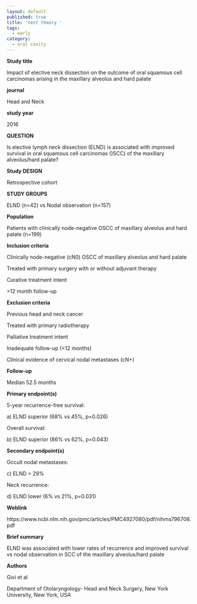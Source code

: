 ```yaml
---
layout: default
published: true
title: 'test theory '
tags:
  - early
category:
  - oral cavity
---
```

<tbody>
        <tr>
            <td width="131" valign="top">
                <p>
                    <strong>Study title</strong>
                </p>
            </td>
            <td width="294" valign="top">
                <p>
                    Impact of elective neck dissection on the outcome of oral
                    squamous cell carcinomas arising in the maxillary alveolus
                    and hard palate
                </p>
            </td>
        </tr>
        <tr>
            <td width="131" valign="top">
                <p>
                    <strong>journal</strong>
                </p>
            </td>
            <td width="294" valign="top">
                <p>
                    Head and Neck
                </p>
            </td>
        </tr>
        <tr>
            <td width="131" valign="top">
                <p>
                    <strong>study year</strong>
                </p>
            </td>
            <td width="294" valign="top">
                <p>
                    2016
                </p>
            </td>
        </tr>
        <tr>
            <td width="131" valign="top">
                <p>
                    <strong>QUESTION</strong>
                </p>
            </td>
            <td width="294" valign="top">
                <p>
                    Is elective lymph neck dissection (ELND) is associated with
                    improved survival in oral squamous cell carcinomas ()SCC)
                    of the maxillary alveolus/hard palate?
                </p>
            </td>
        </tr>
        <tr>
            <td width="131" valign="top">
                <p>
                    <strong>Study DESIGN</strong>
                </p>
            </td>
            <td width="294" valign="top">
                <p>
                    Retrospective cohort
                </p>
            </td>
        </tr>
        <tr>
            <td width="131" valign="top">
                <p>
                    <strong>STUDY GROUPS</strong>
                </p>
            </td>
            <td width="294" valign="top">
                <p>
                    ELND (n=42) vs Nodal observation (n=157)
                </p>
            </td>
        </tr>
        <tr>
            <td width="131" valign="top">
                <p>
                    <strong>Population</strong>
                </p>
            </td>
            <td width="294" valign="top">
                <p>
                    Patients with clinically node-negative OSCC of maxillary
                    alveolus and hard palate (n=199)
                </p>
            </td>
        </tr>
        <tr>
            <td width="131" valign="top">
                <p>
                    <strong>Inclusion criteria</strong>
                </p>
            </td>
            <td width="294" valign="top">
                <p>
                    Clinically node-negative (cN0) OSCC of maxillary alveolus
                    and hard palate
                </p>
                <p>
                    Treated with primary surgery with or without adjuvant
                    therapy
                </p>
                <p>
                    Curative treatment intent
                </p>
                <p>
                    &gt;12 month follow-up
                </p>
            </td>
        </tr>
        <tr>
            <td width="131" valign="top">
                <p>
                    <strong>Exclusion criteria</strong>
                </p>
            </td>
            <td width="294" valign="top">
                <p>
                    Previous head and neck cancer
                </p>
                <p>
                    Treated with primary radiotherapy
                </p>
                <p>
                    Palliative treatment intent
                </p>
                <p>
                    Inadequate follow-up (&lt;12 months)
                </p>
                <p>
                    Clinical evidence of cervical nodal metastases (cN+)
                </p>
            </td>
        </tr>
        <tr>
            <td width="131" valign="top">
                <p>
                    <strong>Follow-up</strong>
                </p>
            </td>
            <td width="294" valign="top">
                <p>
                    Median 52.5 months
                </p>
            </td>
        </tr>
        <tr>
            <td width="131" valign="top">
                <p>
                    <strong>Primary endpoint(s)</strong>
                </p>
            </td>
            <td width="294" valign="top">
                <p>
                    5-year recurrence-free survival:
                </p>
                <p>
                    a) ELND superior (68% vs 45%, p=0.026)
                </p>
                <p>
                    Overall survival:
                </p>
                <p>
                    b) ELND superior (86% vs 62%, p=0.043)
                </p>
            </td>
        </tr>
        <tr>
            <td width="131" valign="top">
                <p>
                    <strong>Secondary endpoint(s)</strong>
                </p>
            </td>
            <td width="294" valign="top">
                <p>
                    Occult nodal metastases:
                </p>
                <p>
                    c) ELND = 29%
                </p>
                <p>
                    Neck recurrence:
                </p>
                <p>
                    d) ELND lower (6% vs 21%, p=0.031)
                </p>
            </td>
        </tr>
        <tr>
            <td width="131" valign="top">
                <p>
                    <strong>Weblink</strong>
                </p>
            </td>
            <td width="294" valign="top">
                <p>
                    https://www.ncbi.nlm.nih.gov/pmc/articles/PMC4927080/pdf/nihms796708.pdf
                </p>
            </td>
        </tr>
        <tr>
            <td width="131" valign="top">
                <p>
                    <strong>Brief summary</strong>
                </p>
            </td>
            <td width="294" valign="top">
                <p>
                    ELND was associated with lower rates of recurrence and
                    improved survival vs nodal observation in SCC of the
                    maxillary alveolus/hard palate
                </p>
            </td>
        </tr>
        <tr>
            <td width="131" valign="top">
                <p>
                    <strong>Authors</strong>
                </p>
            </td>
            <td width="294" valign="top">
                <p>
                    Givi et al
                </p>
                <p>
                    Department of Otolaryngology- Head and Neck Surgery, New
                    York University, New York, USA
                </p>
            </td>
        </tr>
    </tbody>

